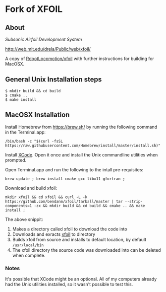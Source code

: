 # Fork of XFOIL
## About
*Subsonic Airfoil Development System*

<http://web.mit.edu/drela/Public/web/xfoil/>

A copy of [RobotLocomotion/xfoil](https://github.com/RobotLocomotion/xfoil)
with further instructions for building for MacOSX. 

## General Unix Installation steps

```
$ mkdir build && cd build
$ cmake ..
$ make install
```

## MacOSX Installation

Install Homebrew from https://brew.sh/ by running the following command in the 
Terminal.app:

```
/bin/bash -c "$(curl -fsSL https://raw.githubusercontent.com/Homebrew/install/master/install.sh)"
```

Install [XCode](https://apps.apple.com/au/app/xcode/id497799835). Open it
once and install the Unix commandline utilities when prompted. 

Open Terminal.app and run the following to the intall pre-requisites:

```
brew update ; brew install cmake gcc libx11 gfortran ;
```

Download and build xfoil:

```
mkdir xfoil && cd xfoil && curl -L -k https://github.com/bendanm/xfoil/tarball/master | tar --strip-components=1 -zx && mkdir build && cd build && cmake .. && make install ;
```

The above snippit:
1. Makes a directory called xfoil to download the code into
2. Downloads and exracts [xfoil](https://github.com/bendanm/xfoil/) to directory
3. Builds xfoil from source and installs to default location, by default `/usr/local/bin`
4. The xfoil directory the source code was downloaded into can be deleted when complete. 

### Notes

It's possible that XCode might be an optional. All of my computers already had 
the Unix utilities installed, so it wasn't possible to test this. 